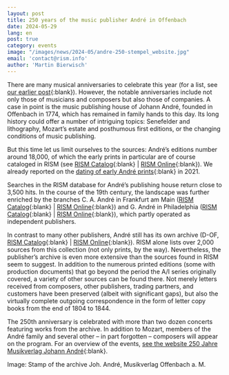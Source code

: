 ```yaml
---
layout: post
title: 250 years of the music publisher André in Offenbach
date: 2024-05-29
lang: en
post: true
category: events
image: "/images/news/2024-05/andre-250-stempel_website.jpg"
email: 'contact@rism.info'
author: 'Martin Bierwisch'
---
```


There are many musical anniversaries to celebrate this year (for a list, see [our earlier post](/musical_anniversaries/2024/01/11/musical-anniversaries-in-2024.html){:blank}). However, the notable anniversaries include not only those of musicians and composers but also those of companies. A case in point is the music publishing house of Johann André, founded in Offenbach in 1774, which has remained in family hands to this day. Its long history could offer a number of intriguing topics: Senefelder and lithography, Mozart’s estate and posthumous first editions, or the changing conditions of music publishing.

But this time let us limit ourselves to the sources: André’s editions number around 18,000, of which the early prints in particular are of course cataloged in RISM (see [RISM Catalog](https://opac.rism.info/search?View=rism&id=ks40000344){:blank} \| [RISM Online](https://rism.online/institutions/40000344){:blank}). We already reported on the [dating of early André prints](/new_at_rism/2021/10/25/andre-printed-editions-plate-numbers-to-1400.html){:blank} in 2021.

Searches in the RISM database for André’s publishing house return close to 3,500 hits. In the course of the 19th century, the landscape was further enriched by the branches C. A. André in Frankfurt am Main ([RISM Catalog](https://opac.rism.info/search?View=rism&id=ks51000073){:blank} \| [RISM Online](https://rism.online/institutions/51000073){:blank}) and G. André in Philadelphia ([RISM Catalog](https://opac.rism.info/search?View=rism&id=ks30081052){:blank} \| [RISM Online](https://rism.online/institutions/30081052){:blank}), which partly operated as independent publishers.

In contrast to many other publishers, André still has its own archive (D-OF, [RISM Catalog](https://opac.rism.info/search?View=rism&id=ks30000954){:blank} \| [RISM Online](https://rism.online/institutions/30000954){:blank}). RISM alone lists over 2,000 sources from this collection (not only prints, by the way). Nevertheless, the publisher’s archive is even more extensive than the sources found in RISM seem to suggest. In addition to the numerous printed editions (some with production documents) that go beyond the period the A/I series originally covered, a variety of other sources can be found there. Not merely letters received from composers, other publishers, trading partners, and customers have been preserved (albeit with significant gaps), but also the virtually complete outgoing correspondence in the form of letter copy books from the end of 1804 to 1844.

The 250th anniversary is celebrated with more than two dozen concerts featuring works from the archive. In addition to Mozart, members of the André family and several other – in part forgotten – composers will appear on the program. For an overview of the events, [see the website 250 Jahre Musikverlag Johann André](https://andre250.de/){:blank}.

Image: Stamp of the archive Joh. André, Musikverlag Offenbach a. M.

